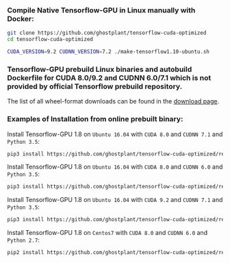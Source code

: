 ### Compile Native Tensorflow-GPU in Linux manually with Docker:
```sh
git clone https://github.com/ghostplant/tensorflow-cuda-optimized
cd tensorflow-cuda-optimized

CUDA_VERSION=9.2 CUDNN_VERSION=7.2 ./make-tensorflow1.10-ubuntu.sh
```

### Tensorflow-GPU prebuild Linux binaries and autobuild Dockerfile for CUDA 8.0/9.2 and CUDNN 6.0/7.1 which is not provided by official Tensorflow prebuild repository.

The list of all wheel-format downloads can be found in the [download page](https://github.com/ghostplant/tensorflow-cuda-optimized/releases).

### Examples of Installation from online prebuilt binary:

Install Tensorflow-GPU 1.8 on `Ubuntu 16.04` with `CUDA 8.0` and `CUDNN 7.1` and `Python 3.5`:
```sh
pip3 install https://github.com/ghostplant/tensorflow-cuda-optimized/releases/download/tf1.8-py35-cuda-cudnn71/tensorflow-1.8.0-cp35-cp35m-linux_x86_64.whl
```

Install Tensorflow-GPU 1.8 on `Ubuntu 16.04` with `CUDA 8.0` and `CUDNN 6.0` and `Python 3.5`:
```sh
pip3 install https://github.com/ghostplant/tensorflow-cuda-optimized/releases/download/tf1.8-py35-cuda-cudnn6/tensorflow-1.8.0-cp35-cp35m-linux_x86_64.whl
```

Install Tensorflow-GPU 1.8 on `Ubuntu 16.04` with `CUDA 9.2` and `CUDNN 7.1` and `Python 3.5`:
```sh
pip3 install https://github.com/ghostplant/tensorflow-cuda-optimized/releases/download/tf1.8-py35-cuda92-cudnn71/tensorflow-1.8.0-cp35-cp35m-linux_x86_64.whl
```

Install Tensorflow-GPU 1.8 on `Centos7` with `CUDA 8.0` and `CUDNN 6.0` and `Python 2.7`:
```sh
pip2 install https://github.com/ghostplant/tensorflow-cuda-optimized/releases/download/tf1.8-py27-cuda-cudnn6-centos7/tensorflow-1.8.0-cp27-cp27mu-linux_x86_64.whl
```
